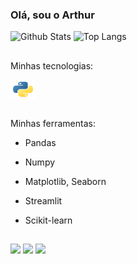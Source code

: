 ### Olá, sou o Arthur

![Github Stats](https://github-readme-stats.vercel.app/api?username=ArthurMangussi&show_icons=true&count_private=true&hide_title=true&hide=prs&theme=radical) ![Top Langs](https://github-readme-stats.vercel.app/api/top-langs/?username=ArthurMangussi&langs_count=8&layout=compact&theme=radical)

  ##
Minhas tecnologias:

<div style="display: inline_block">
  <img align="center" alt="Arthur-Python" height="30" width="40" src="https://raw.githubusercontent.com/devicons/devicon/master/icons/python/python-original.svg">   
  
</div><br>


Minhas ferramentas:

- Pandas
- Numpy
- Matplotlib, Seaborn
- Streamlit
- Scikit-learn

  ##

<div> 
  <a href="https://instagram.com/arthurmangussi" target="_blank"><img src="https://img.shields.io/badge/-Instagram-%23E4405F?style=for-the-badge&logo=instagram&logoColor=white" target="_blank"></a>
  <a href = "mailto:mangussiarthur@gmail.com"><img src="https://img.shields.io/badge/-Gmail-%23333?style=for-the-badge&logo=gmail&logoColor=white" target="_blank"></a>
  <a href="https://www.linkedin.com/in/arthur-mangussi" target="_blank"><img src="https://img.shields.io/badge/-LinkedIn-%230077B5?style=for-the-badge&logo=linkedin&logoColor=white" target="_blank"></a> 
  
</div>
